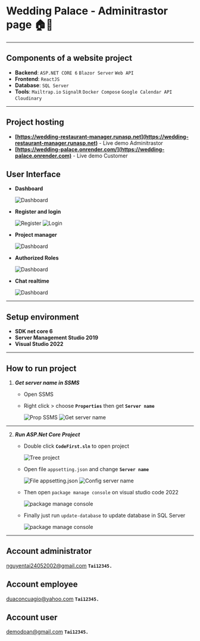 # Wedding Palace - Adminitrastor page :house::sunflower:

---

## Components of a website project

- **Backend**: `ASP.NET CORE 6` `Blazor Server` `Web API`
- **Frontend**: `ReactJS`
- **Database**: `SQL Server`
- **Tools**: `Mailtrap.io` `SignalR` `Docker Compose` `Google Calendar API` `Cloudinary`

---

## Project hosting

- **[https://wedding-restaurant-manager.runasp.net](https://wedding-restaurant-manager.runasp.net)** - Live demo Adminitrastor
- **[https://wedding-palace.onrender.com/](https://wedding-palace.onrender.com)** - Live demo Customer

## User Interface

- **Dashboard**

  ![Dashboard](./Images/UI.png)

- **Register and login**

  ![Register](./Images/register_page.png) ![Login](./Images/login_page.png)

- **Project manager**

  ![Dashboard](./Images/task.png)

- **Authorized Roles**

  ![Dashboard](./Images/role.png)

- **Chat realtime**

  ![Dashboard](./Images/chat-ui.png)

---

## Setup environment

- **SDK net core 6**
- **Server Management Studio 2019**
- **Visual Studio 2022**

---

## How to run project

1.  **_Get server name in SSMS_**

    - Open SSMS

    - Right click > choose **`Properties`** then get **`Server name`**

      ![Prop SSMS](./Images/prop.png) ![Get server name](./Images/sername.png)

---

2.  **_Run ASP.Net Core Project_**

    - Double click **`CodeFirst.sln`** to open project

      ![Tree project](./Images/run_project.png)

    - Open file `appsetting.json` and change **`Server name`**

      ![File appsetting.json](./Images/json.png) ![Config server name](./Images/change.png)

    - Then open `package manage console` on visual studio code 2022

      ![package manage console](./Images/package.png)

    - Finally just run `update-database` to update database in SQL Server

      ![package manage console](./Images/update.png)

---

## Account administrator

nguyentai24052002@gmail.com
**`Tai12345.`**

## Account employee

duaconcuagio@yahoo.com
**`Tai12345.`**

## Account user

demodoan@gmail.com
**`Tai12345.`**
